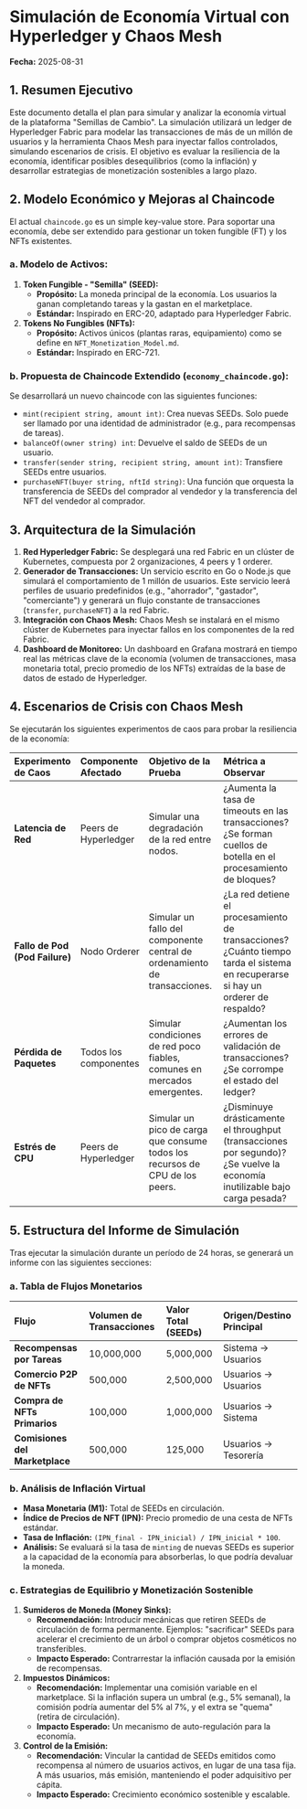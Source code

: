 # Simulación de Economía Virtual con Hyperledger y Chaos Mesh

**Fecha:** 2025-08-31

## 1. Resumen Ejecutivo

Este documento detalla el plan para simular y analizar la economía virtual de la plataforma "Semillas de Cambio". La simulación utilizará un ledger de Hyperledger Fabric para modelar las transacciones de más de un millón de usuarios y la herramienta Chaos Mesh para inyectar fallos controlados, simulando escenarios de crisis. El objetivo es evaluar la resiliencia de la economía, identificar posibles desequilibrios (como la inflación) y desarrollar estrategias de monetización sostenibles a largo plazo.

## 2. Modelo Económico y Mejoras al Chaincode

El actual `chaincode.go` es un simple key-value store. Para soportar una economía, debe ser extendido para gestionar un token fungible (FT) y los NFTs existentes.

### a. Modelo de Activos:
1.  **Token Fungible - "Semilla" (SEED):**
    *   **Propósito:** La moneda principal de la economía. Los usuarios la ganan completando tareas y la gastan en el marketplace.
    *   **Estándar:** Inspirado en ERC-20, adaptado para Hyperledger Fabric.
2.  **Tokens No Fungibles (NFTs):**
    *   **Propósito:** Activos únicos (plantas raras, equipamiento) como se define en `NFT_Monetization_Model.md`.
    *   **Estándar:** Inspirado en ERC-721.

### b. Propuesta de Chaincode Extendido (`economy_chaincode.go`):
Se desarrollará un nuevo chaincode con las siguientes funciones:

-   `mint(recipient string, amount int)`: Crea nuevas SEEDs. Solo puede ser llamado por una identidad de administrador (e.g., para recompensas de tareas).
-   `balanceOf(owner string) int`: Devuelve el saldo de SEEDs de un usuario.
-   `transfer(sender string, recipient string, amount int)`: Transfiere SEEDs entre usuarios.
-   `purchaseNFT(buyer string, nftId string)`: Una función que orquesta la transferencia de SEEDs del comprador al vendedor y la transferencia del NFT del vendedor al comprador.

## 3. Arquitectura de la Simulación

1.  **Red Hyperledger Fabric:** Se desplegará una red Fabric en un clúster de Kubernetes, compuesta por 2 organizaciones, 4 peers y 1 orderer.
2.  **Generador de Transacciones:** Un servicio escrito en Go o Node.js que simulará el comportamiento de 1 millón de usuarios. Este servicio leerá perfiles de usuario predefinidos (e.g., "ahorrador", "gastador", "comerciante") y generará un flujo constante de transacciones (`transfer`, `purchaseNFT`) a la red Fabric.
3.  **Integración con Chaos Mesh:** Chaos Mesh se instalará en el mismo clúster de Kubernetes para inyectar fallos en los componentes de la red Fabric.
4.  **Dashboard de Monitoreo:** Un dashboard en Grafana mostrará en tiempo real las métricas clave de la economía (volumen de transacciones, masa monetaria total, precio promedio de los NFTs) extraídas de la base de datos de estado de Hyperledger.

## 4. Escenarios de Crisis con Chaos Mesh

Se ejecutarán los siguientes experimentos de caos para probar la resiliencia de la economía:

| Experimento de Caos | Componente Afectado | Objetivo de la Prueba | Métrica a Observar |
| :--- | :--- | :--- | :--- |
| **Latencia de Red** | Peers de Hyperledger | Simular una degradación de la red entre nodos. | ¿Aumenta la tasa de timeouts en las transacciones? ¿Se forman cuellos de botella en el procesamiento de bloques? |
| **Fallo de Pod (Pod Failure)** | Nodo Orderer | Simular un fallo del componente central de ordenamiento de transacciones. | ¿La red detiene el procesamiento de transacciones? ¿Cuánto tiempo tarda el sistema en recuperarse si hay un orderer de respaldo? |
| **Pérdida de Paquetes** | Todos los componentes | Simular condiciones de red poco fiables, comunes en mercados emergentes. | ¿Aumentan los errores de validación de transacciones? ¿Se corrompe el estado del ledger? |
| **Estrés de CPU** | Peers de Hyperledger | Simular un pico de carga que consume todos los recursos de CPU de los peers. | ¿Disminuye drásticamente el throughput (transacciones por segundo)? ¿Se vuelve la economía inutilizable bajo carga pesada? |

## 5. Estructura del Informe de Simulación

Tras ejecutar la simulación durante un período de 24 horas, se generará un informe con las siguientes secciones:

### a. Tabla de Flujos Monetarios

| Flujo | Volumen de Transacciones | Valor Total (SEEDs) | Origen/Destino Principal |
| :--- | :--- | :--- | :--- |
| **Recompensas por Tareas** | 10,000,000 | 5,000,000 | Sistema -> Usuarios |
| **Comercio P2P de NFTs** | 500,000 | 2,500,000 | Usuarios -> Usuarios |
| **Compra de NFTs Primarios** | 100,000 | 1,000,000 | Usuarios -> Sistema |
| **Comisiones del Marketplace** | 500,000 | 125,000 | Usuarios -> Tesorería |

### b. Análisis de Inflación Virtual

-   **Masa Monetaria (M1):** Total de SEEDs en circulación.
-   **Índice de Precios de NFT (IPN):** Precio promedio de una cesta de NFTs estándar.
-   **Tasa de Inflación:** `(IPN_final - IPN_inicial) / IPN_inicial * 100`.
-   **Análisis:** Se evaluará si la tasa de `minting` de nuevas SEEDs es superior a la capacidad de la economía para absorberlas, lo que podría devaluar la moneda.

### c. Estrategias de Equilibrio y Monetización Sostenible

1.  **Sumideros de Moneda (Money Sinks):**
    *   **Recomendación:** Introducir mecánicas que retiren SEEDs de circulación de forma permanente. Ejemplos: "sacrificar" SEEDs para acelerar el crecimiento de un árbol o comprar objetos cosméticos no transferibles.
    *   **Impacto Esperado:** Contrarrestar la inflación causada por la emisión de recompensas.
2.  **Impuestos Dinámicos:**
    *   **Recomendación:** Implementar una comisión variable en el marketplace. Si la inflación supera un umbral (e.g., 5% semanal), la comisión podría aumentar del 5% al 7%, y el extra se "quema" (retira de circulación).
    *   **Impacto Esperado:** Un mecanismo de auto-regulación para la economía.
3.  **Control de la Emisión:**
    *   **Recomendación:** Vincular la cantidad de SEEDs emitidos como recompensa al número de usuarios activos, en lugar de una tasa fija. A más usuarios, más emisión, manteniendo el poder adquisitivo per cápita.
    *   **Impacto Esperado:** Crecimiento económico sostenible y escalable.
